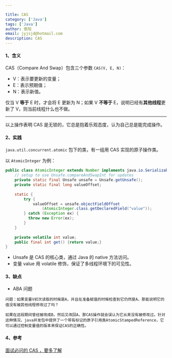 ```yaml
---

title: CAS
category: ['Java']
tags: ['Java']
author: 景阳
email: jyjsjd@hotmail.com
description: CAS
---
```


#### 1、含义
CAS（Compare And Swap）包含三个参数 `CAS(V, E, N)`：
* V：表示要更新的变量；
* E：表示预期值；
* N：表示新值。

仅当 V **等于** E 时，才会将 E 更新为 N；如果 V **不等于** E，说明已经有**其他线程**更新了 V，则当前线程什么也不做。

---

以上操作表明 CAS 是无锁的，它总是抱着乐观态度，认为自己总是能完成操作。

#### 2、实践
`java.util.concurrent.atomic` 包下的类，有一组用 CAS 实现的原子操作类。

以 `AtomicInteger` 为例：

```java
public class AtomicInteger extends Number implements java.io.Serializable {
    // setup to use Unsafe.compareAndSwapInt for updates
    private static final Unsafe unsafe = Unsafe.getUnsafe();
    private static final long valueOffset;
 
    static {
        try {
            valueOffset = unsafe.objectFieldOffset
                (AtomicInteger.class.getDeclaredField("value"));
        } catch (Exception ex) { 
          throw new Error(ex); 
        }
    }
 
    private volatile int value;
    public final int get() {return value;}
}
```

* Unsafe 是 CAS 的核心类，通过 Java 的 native 方法访问。
* 变量 value 用 volatile 修饰，保证了多线程环境下的可见性。

#### 3、缺点
* ABA 问题
```
问题：如果变量V初次读取的时候是A，并且在准备赋值的时候检查到它仍然是A，那能说明它的值没有被其他线程修改过了吗？

如果在这段期间曾经被改成B，然后又改回A，那CAS操作就会误认为它从来没有被修改过。针对这种情况，java并发包中提供了一个带有标记的原子引用类AtomicStampedReference，它可以通过控制变量值的版本来保证CAS的正确性。
```

#### 4、参考
[面试必问的 CAS ，要多了解](http://www.importnew.com/27811.html)
